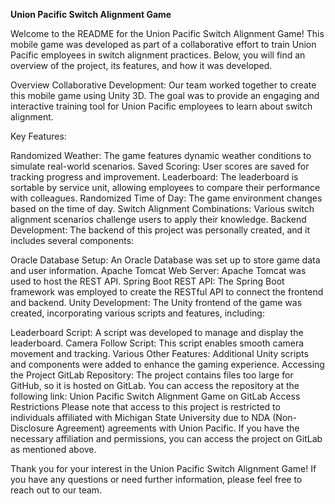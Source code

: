 **Union Pacific Switch Alignment Game**

Welcome to the README for the Union Pacific Switch Alignment Game! This mobile game was developed as part of a collaborative effort to train Union Pacific employees in switch alignment practices. Below, you will find an overview of the project, its features, and how it was developed.

Overview
Collaborative Development: Our team worked together to create this mobile game using Unity 3D. The goal was to provide an engaging and interactive training tool for Union Pacific employees to learn about switch alignment.

Key Features:

Randomized Weather: The game features dynamic weather conditions to simulate real-world scenarios.
Saved Scoring: User scores are saved for tracking progress and improvement.
Leaderboard: The leaderboard is sortable by service unit, allowing employees to compare their performance with colleagues.
Randomized Time of Day: The game environment changes based on the time of day.
Switch Alignment Combinations: Various switch alignment scenarios challenge users to apply their knowledge.
Backend Development: The backend of this project was personally created, and it includes several components:

Oracle Database Setup: An Oracle Database was set up to store game data and user information.
Apache Tomcat Web Server: Apache Tomcat was used to host the REST API.
Spring Boot REST API: The Spring Boot framework was employed to create the RESTful API to connect the frontend and backend.
Unity Development: The Unity frontend of the game was created, incorporating various scripts and features, including:

Leaderboard Script: A script was developed to manage and display the leaderboard.
Camera Follow Script: This script enables smooth camera movement and tracking.
Various Other Features: Additional Unity scripts and components were added to enhance the gaming experience.
Accessing the Project
GitLab Repository: The project contains files too large for GitHub, so it is hosted on GitLab. You can access the repository at the following link: Union Pacific Switch Alignment Game on GitLab
Access Restrictions
Please note that access to this project is restricted to individuals affiliated with Michigan State University due to NDA (Non-Disclosure Agreement) agreements with Union Pacific. If you have the necessary affiliation and permissions, you can access the project on GitLab as mentioned above.

Thank you for your interest in the Union Pacific Switch Alignment Game! If you have any questions or need further information, please feel free to reach out to our team.
